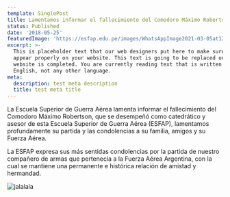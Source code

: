 ```yaml
---
template: SinglePost
title: Lamentamos informar el fallecimiento del Comodoro Máximo Robertson
status: Published
date: '2018-05-25'
featuredImage: 'https://esfap.edu.pe/images/WhatsAppImage2021-03-05at125646.jpeg'
excerpt: >-
  This is placeholder text that our web designers put here to make sure words
  appear properly on your website. This text is going to be replaced once the
  website is completed. You are currently reading text that is written in
  English, not any other language.
meta:
  description: test meta description
  title: test meta title
---
```


La Escuela Superior de Guerra Aérea lamenta informar el fallecimiento del Comodoro Máximo Robertson, que se desempeñó como catedrático y asesor de esta Escuela Superior de Guerra Aérea (ESFAP), lamentamos profundamente su partida y las condolencias a su familia, amigos y su Fuerza Aérea.

La ESFAP expresa sus más sentidas condolencias por la partida de nuestro compañero de armas que pertenecía a la Fuerza Aérea Argentina, con la cual se mantiene una permanente e histórica relación de amistad y hermandad.

![jalalala](https://esfap.edu.pe/images/WhatsAppImage2021-03-05at125646.jpeg "stest")
